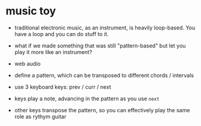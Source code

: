 # [](#music-toy)music toy

-   traditional electronic music, as an instrument, is heavily loop-based. You have a loop and you can do stuff to it.
-   what if we made something that was still "pattern-based" but let you play it more like an instrument?

-   web audio
-   define a pattern, which can be transposed to different chords / intervals
-   use 3 keyboard keys: prev / curr / next
-   keys play a note, advancing in the pattern as you use `next`
-   other keys transpose the pattern, so you can effectively play the same role as rythym guitar
